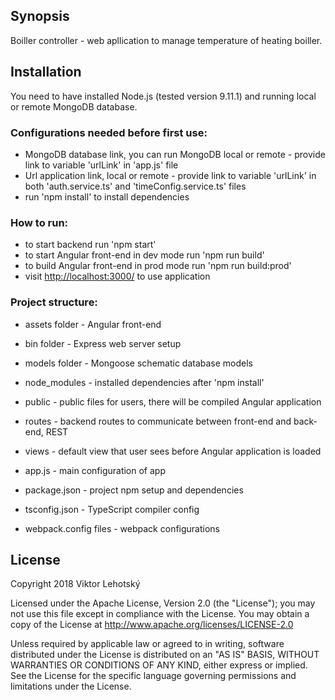 ## Synopsis

Boiller controller - web apllication to manage temperature of heating boiller.

## Installation

You need to have installed Node.js (tested version 9.11.1) and running local or remote MongoDB database.

### Configurations needed before first use:

 - MongoDB database link, you can run MongoDB local or remote - provide link to variable 'urlLink' in 'app.js' file
 - Url application link, local or remote - provide link to variable 'urlLink' in both 'auth.service.ts' and 'timeConfig.service.ts' files
 - run 'npm install' to install dependencies


### How to run:

 - to start backend run 'npm start'
 - to start Angular front-end in dev mode run 'npm run build'
 - to build Angular front-end in prod mode run 'npm run build:prod'
 - visit [http://localhost:3000/](http://localhost:3000/) to use application


### Project structure:

* assets folder - Angular front-end
* bin folder - Express web server setup
* models folder - Mongoose schematic database models
* node_modules - installed dependencies after 'npm install'
* public - public files for users, there will be compiled Angular application
* routes - backend routes to communicate between front-end and back-end, REST
* views - default view that user sees before Angular application is loaded

* app.js - main configuration of app
* package.json - project npm setup and dependencies
* tsconfig.json - TypeScript compiler config
* webpack.config files - webpack configurations


## License

Copyright 2018 Viktor Lehotský

Licensed under the Apache License, Version 2.0 (the "License"); you may not use this file except in compliance with the License. You may obtain a copy of the License at http://www.apache.org/licenses/LICENSE-2.0

Unless required by applicable law or agreed to in writing, software distributed under the License is distributed on an "AS IS" BASIS, WITHOUT WARRANTIES OR CONDITIONS OF ANY KIND, either express or implied. See the License for the specific language governing permissions and limitations under the License.